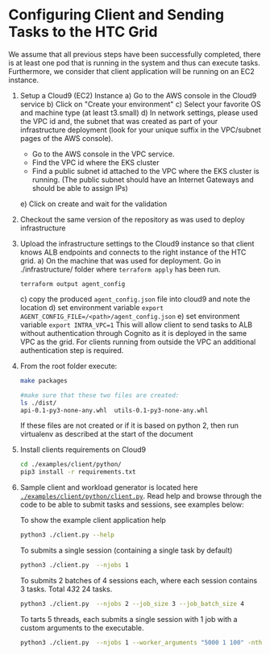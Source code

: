 # Configuring Client and Sending Tasks to the HTC Grid

We assume that all previous steps have been successfully completed, there is at least one pod that is running in the system and thus can execute tasks. Furthermore, we consider that client application will be running on an EC2 instance.

1. Setup a Cloud9 (EC2) Instance
    a) Go to the AWS console in the Cloud9 service
    b) Click on "Create your environment"
    c) Select your favorite OS and machine type (at least t3.small)
    d) In network settings, please used the VPC id and, the subnet that was created as part of your infrastructure deployment (look for your unique suffix in the VPC/subnet pages of the AWS console).

     * Go to the AWS console  in the VPC service.
     * Find the VPC id where the EKS cluster
     * Find a public subnet id attached to the VPC where the EKS cluster is running. (The public subnet should have an Internet Gateways and should be able to assign IPs)

    e) Click on create and wait for the validation

2. Checkout the same version of the repository as was used to deploy infrastructure

3. Upload the infrastructure settings to the Cloud9 instance so that client knows ALB endpoints and connects to the right instance of the HTC grid.
    a) On the machine that was used for deployment. Go in ./infrastructure/ folder where `terraform apply` has been run.

    ```
    terraform output agent_config
    ```

    c) copy the produced `agent_config.json` file into cloud9 and note the location
    d) set environment variable `export AGENT_CONFIG_FILE=/<path>/agent_config.json`
    e) set environment variable `export INTRA_VPC=1` This will allow client to send tasks to ALB without authentication through Cognito as it is deployed in the same VPC as the grid. For clients running from outside the VPC an additional authentication step is required.


4. From the root folder execute:

    ```bash
    make packages

    #make sure that these two files are created:
    ls ./dist/
    api-0.1-py3-none-any.whl  utils-0.1-py3-none-any.whl
    ```

    If these files are not created or if it is based on python 2, then run virtualenv as described at the start of the document

5. Install clients requirements on Cloud9

    ```bash
    cd ./examples/client/python/
    pip3 install -r requirements.txt
    ```

6. Sample client and workload generator is located here [`./examples/client/python/client.py`](https://github.com/awslabs/aws-htc-grid/blob/main/examples/client/python/client.py). Read help and browse through the code to be able to submit tasks and sessions, see examples below:

    To show the example client application help

    ```bash
    python3 ./client.py --help
    ```

    To submits a single session (containing a single task by default)

    ```bash
    python3 ./client.py  --njobs 1
    ```

    To submits 2 batches of 4 sessions each, where each session contains 3 tasks. Total 4*3*2 24 tasks.

    ```bash
    python3 ./client.py  --njobs 2 --job_size 3 --job_batch_size 4
    ```
    To tarts 5 threads, each submits a single session with 1 job with a custom arguments to the executable.

    ```bash
    python3 ./client.py  --njobs 1 --worker_arguments "5000 1 100" -nthreads 5
    ```


